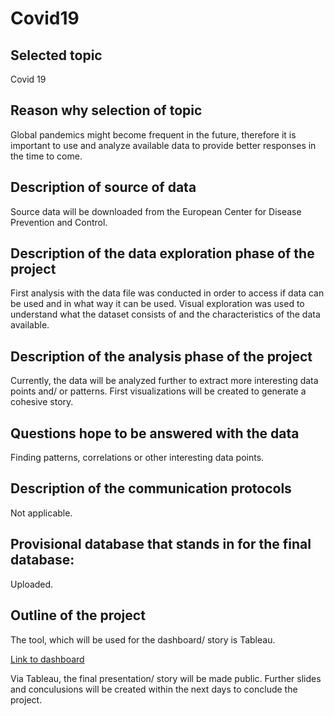 # Covid19

## Selected topic
Covid 19 

## Reason why selection of topic
Global pandemics might become frequent in the future, therefore it is important to use and analyze available data to provide better responses in the time to come. 

## Description of source of data
Source data will be downloaded from the European Center for Disease Prevention and Control. 

## Description of the data exploration phase of the project
First analysis with the data file was conducted in order to access if data can be used and in what way it can be used. Visual exploration was used to understand what the dataset consists of and the characteristics of the data available. 

## Description of the analysis phase of the project
Currently, the data will be analyzed further to extract more interesting data points and/ or patterns. First visualizations will be created to generate a cohesive story.  

## Questions hope to be answered with the data
Finding patterns, correlations or other interesting data points. 

## Description of the communication protocols
Not applicable.

## Provisional database that stands in for the final database: 
Uploaded.

## Outline of the project

The tool, which will be used for the dashboard/ story is Tableau.

[Link to dashboard](https://public.tableau.com/app/profile/matthias2688/viz/CovidDataStory_16616990805110/Covid_Data?publish=yes)

Via Tableau, the final presentation/ story will be made public. Further slides and conculusions will be created within the next days to conclude the project. 
